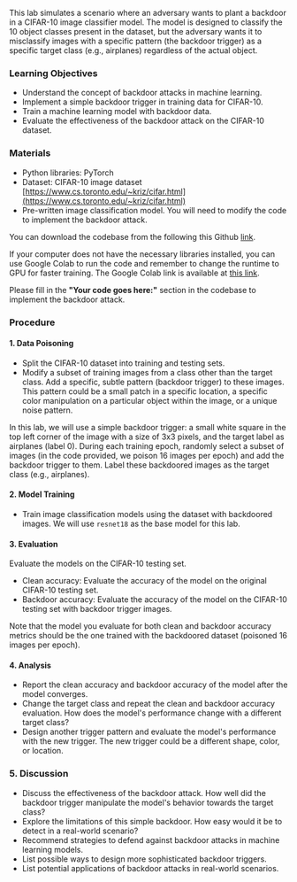 This lab simulates a scenario where an adversary wants to plant a backdoor in a CIFAR-10 image classifier model. The model is designed to classify the 10 object classes present in the dataset, but the adversary wants it to misclassify images with a specific pattern (the backdoor trigger) as a specific target class (e.g., airplanes) regardless of the actual object.

### Learning Objectives

- Understand the concept of backdoor attacks in machine learning.
- Implement a simple backdoor trigger in training data for CIFAR-10.
- Train a machine learning model with backdoor data.
- Evaluate the effectiveness of the backdoor attack on the CIFAR-10 dataset.

### Materials

- Python libraries: PyTorch
- Dataset: CIFAR-10 image dataset [https://www.cs.toronto.edu/~kriz/cifar.html](https://www.cs.toronto.edu/~kriz/cifar.html)
- Pre-written image classification model. You will need to modify the code to implement the backdoor attack.

You can download the codebase from the following this Github [link](https://github.com/mtuann/COMP4030-Spring24-CyberSecurity/blob/main/lab-06/cifar10-backdoor.py).

If your computer does not have the necessary libraries installed, you can use Google Colab to run the code and remember to change the runtime to GPU for faster training. The Google Colab link is available at [this link](https://colab.research.google.com/drive/1s1Wgw7HzxBiar6IPvtS-CEaW6gL8RNVl?usp=sharing).

Please fill in the **"Your code goes here:"** section in the codebase to implement the backdoor attack.

### Procedure

#### 1. Data Poisoning

- Split the CIFAR-10 dataset into training and testing sets.
- Modify a subset of training images from a class other than the target class. Add a specific, subtle pattern (backdoor trigger) to these images. This pattern could be a small patch in a specific location, a specific color manipulation on a particular object within the image, or a unique noise pattern.

In this lab, we will use a simple backdoor trigger: a small white square in the top left corner of the image with a size of 3x3 pixels, and the target label as airplanes (label 0). During each training epoch, randomly select a subset of images (in the code provided, we poison 16 images per epoch) and add the backdoor trigger to them. Label these backdoored images as the target class (e.g., airplanes).

#### 2. Model Training

- Train image classification models using the dataset with backdoored images. We will use `resnet18` as the base model for this lab.

#### 3. Evaluation

Evaluate the models on the CIFAR-10 testing set.

- Clean accuracy: Evaluate the accuracy of the model on the original CIFAR-10 testing set.
- Backdoor accuracy: Evaluate the accuracy of the model on the CIFAR-10 testing set with backdoor trigger images.

Note that the model you evaluate for both clean and backdoor accuracy metrics should be the one trained with the backdoored dataset (poisoned 16 images per epoch).

#### 4. Analysis

- Report the clean accuracy and backdoor accuracy of the model after the model converges.
- Change the target class and repeat the clean and backdoor accuracy evaluation. How does the model's performance change with a different target class?
- Design another trigger pattern and evaluate the model's performance with the new trigger. The new trigger could be a different shape, color, or location.

### 5. Discussion

- Discuss the effectiveness of the backdoor attack. How well did the backdoor trigger manipulate the model's behavior towards the target class?
- Explore the limitations of this simple backdoor. How easy would it be to detect in a real-world scenario?
- Recommend strategies to defend against backdoor attacks in machine learning models.
- List possible ways to design more sophisticated backdoor triggers.
- List potential applications of backdoor attacks in real-world scenarios.